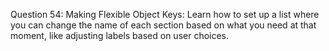 Question 54: Making Flexible Object Keys: Learn how to set up a list where you can change the name of each section based on what you need at that moment, like adjusting labels based on user choices.
